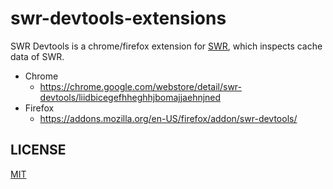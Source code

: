 # swr-devtools-extensions

SWR Devtools is a chrome/firefox extension for [SWR](https://swr.vercel.app/), which inspects cache data of SWR.

- Chrome
    - https://chrome.google.com/webstore/detail/swr-devtools/liidbicegefhheghhjbomajjaehnjned
- Firefox
    - https://addons.mozilla.org/en-US/firefox/addon/swr-devtools/
## LICENSE

[MIT](LICENSE.md)
